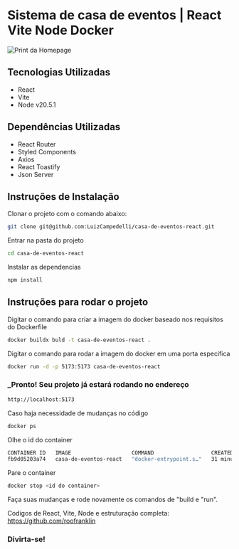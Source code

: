 # Sistema de casa de eventos | React Vite Node Docker

![Print da Homepage](https://i.ibb.co/0BLwdMW/Screenshot-2024-02-19-at-16-30-28.png)

## Tecnologias Utilizadas

- React
- Vite
- Node v20.5.1

## Dependências Utilizadas

- React Router
- Styled Components
- Axios
- React Toastify
- Json Server

## Instruções de Instalação

Clonar o projeto com o comando abaixo:

```sh
git clone git@github.com:LuizCampedelli/casa-de-eventos-react.git
```

Entrar na pasta do projeto

```sh
cd casa-de-eventos-react
```

Instalar as dependencias

```sh
npm install
```

## Instruções para rodar o projeto

Digitar o comando para criar a imagem do docker baseado nos requisitos do Dockerfile

```sh
docker buildx buld -t casa-de-eventos-react .
```
Digitar o comando para rodar a imagem do docker em uma porta especifica


```sh
docker run -d -p 5173:5173 casa-de-eventos-react
```

### _Pronto! Seu projeto já estará rodando no endereço

```sh
http://localhost:5173
```
Caso haja necessidade de mudanças no código

```sh
docker ps
```
Olhe o id do container

```sh
CONTAINER ID   IMAGE                   COMMAND                  CREATED          STATUS          PORTS                                       NAMES
fb9d05203a74   casa-de-eventos-react   "docker-entrypoint.s…"   31 minutes ago   Up 31 minutes   0.0.0.0:5173->5173/tcp, :::5173->5173/tcp   nervous_jennings
```

Pare o container

```sh
docker stop <id do container>
```

Faça suas mudanças e rode novamente os comandos de "build e "run".

Codigos de React, Vite, Node e estruturação completa: https://github.com/roofranklin

### Divirta-se!

